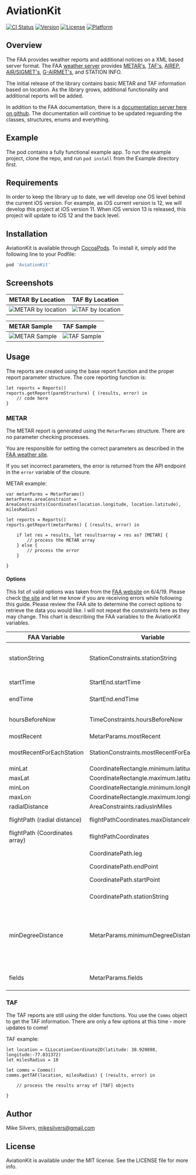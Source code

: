 # AviationKit

[![CI Status](https://img.shields.io/travis/mikesilvers/AviationKit.svg?style=flat)](https://travis-ci.org/mikesilvers/AviationKit)
[![Version](https://img.shields.io/cocoapods/v/AviationKit.svg?style=flat)](https://cocoapods.org/pods/AviationKit)
[![License](https://img.shields.io/cocoapods/l/AviationKit.svg?style=flat)](https://cocoapods.org/pods/AviationKit)
[![Platform](https://img.shields.io/cocoapods/p/AviationKit.svg?style=flat)](https://cocoapods.org/pods/AviationKit)

## Overview
The FAA provides weather reports and additional notices on a XML based server format.  The FAA [weather server](https://www.aviationweather.gov/dataserver)   provides [METAR's](https://www.aviationweather.gov/metar), [TAF's](https://aviationweather.gov/static/help/taf-decode.php), [AIREP](https://www.aviationweather.gov/airep/help), [AIR/SIGMET's](https://aviationweather.gov/sigmet/help), [G-AIRMET's](https://aviationweather.gov/gairmet/help), and STATION INFO.

The initial release of the library contains basic METAR and TAF information based on location.  As the library grows, additional functionality and additional reports will be added.

In addition to the FAA documentation, there is a [documentation server here on github](https://mikesilvers.github.io/aviationkit/).  The documentation will continue to be updated reguarding the classes, structures, enums and everything.

## Example

The pod contains a fully functional example app.  To run the example project, clone the repo, and run `pod install` from the Example directory first.

## Requirements
In order to keep the library up to date, we will develop one OS level behind the current iOS version.  For example, as iOS current version is 12, we will develop this project at iOS version 11.  When iOS version 13 is released, this project will update to iOS 12 and the back level.  

## Installation

AviationKit is available through [CocoaPods](https://cocoapods.org). To install
it, simply add the following line to your Podfile:

```ruby
pod 'AviationKit'
```

## Screenshots

| METAR By Location | TAF By Location |
| :----- | :------ |
| ![METAR by location](https://github.com/mikesilvers/AviationKit/blob/master/images/metar-location-1.png) | ![TAF by location](https://github.com/mikesilvers/AviationKit/blob/master/images/taf-location-1.png)

| METAR Sample | TAF Sample |
| :--- | :--- |
| ![METAR Sample](https://github.com/mikesilvers/AviationKit/blob/master/images/metar-sample-1.png) | ![TAF Sample](https://github.com/mikesilvers/AviationKit/blob/master/images/taf-sample-1.png)

## Usage
The reports are created using the base report function and the proper report parameter structure.  The core reporting function is:

```
let reports = Reports()
reports.getReport(parmStructure) { (results, error) in 
    // code here 
}
```
### METAR
The METAR report is generated using the `MetarParams` structure.  There are no parameter checking processes.  

You are responsible for setting the correct parameters as described in the [FAA weather site](https://www.aviationweather.gov/dataserver/example?datatype=metar).  

If you set incorrect parameters, the error is returned from the API endpoint in the `error` variable of the closure.

METAR example:

```
var metarParms = MetarParams()
metarParms.areaConstraint = AreaConstraints(Coordinates(location.longitude, location.latitude), milesRadius)

let reports = Reports()
reports.getReport(metarParms) { (results, error) in
    
    if let res = results, let resultsarray = res as? [METAR] {
    	// process the METAR array
    } else {
    	// process the error
    }
    
}           
```
#### Options
This list of valid options was taken from the [FAA website](https://www.aviationweather.gov/dataserver/example?datatype=metar) on 6/4/19.  Please check [the site](https://www.aviationweather.gov/dataserver/example?datatype=metar) and let me know if you are receiving errors while following this guide.  Please review the FAA site to determine the correct options to retrieve the data you would like.  I will not repeat the constraints here as they may change.  This chart is describing the FAA variables to the AviationKit variables.

| FAA Variable | Variable | Variable Type | Notes |
|----------|--------------|:-------------:|-------|
| stationString | StationConstraints.stationString | [String] | An array of four letter [airport station abbreviations](https://www.faa.gov/air_traffic/flight_info/aeronav/digital_products/dafd/search/advanced/) assigned by the FAA.  This allows for multiple entries in one request. |
| startTime | StartEnd.startTime | Int | start and end times in seconds since January 1, 1970 |
| endTime | StartEnd.endTime | Int | start and end times in seconds since January 1, 1970 |
| hoursBeforeNow | TimeConstraints.hoursBeforeNow | Double | Any positive floating point number.  Based on the METAR observation time |
| mostRecent | MetarParams.mostRecent | Bool | Defaults to `false`.  Optional value. |
| mostRecentForEachStation | StationConstraints.mostRecentForEachStation | enum | There are 4 values in the `MostRecentForEachStationConstraints` enum.  The default is `false`. |
| minLat | CoordinateRectangle.minimum.latitude | Double | Part of the rectangle bounds |
| maxLat | CoordinateRectangle.maximum.latitude | Double | Part of the rectangle bounds |
| minLon | CoordinateRectangle.minimum.longitude | Double | Part of the rectangle bounds |
| maxLon | CoordinateRectangle.maximum.longitude | Double | Part of the rectangle bounds |
| radialDistance | AreaConstraints.radiusInMiles | Int | Radius in statute miles |
| flightPath (radial distance) | flightPathCoordinates.maxDistanceInMiles | Double | The number of statute miles from the path |
| flightPath (Coordinates array) | flightPathCoordinates | [CoordinatePath] | See the CoordinatePath fir definition. |
|  | CoordinatePath.leg | Int | The leg for this coordinate path - default 1 |
|  | CoordinatePath.endPoint | Coordinates | The end point for this path (optional) |
|  | CoordinatePath.startPoint | Coordinates | The starting point for this path (optional) |
|  | CoordinatePath.stationString | String | An airport station rather than coordnates for this path |
| minDegreeDistance | MetarParams.minimumDegreeDistance | Double | 0 < any value <90.  The degree distance is the distance (based on longitude and latitude) between stations. The larger the value of minDegreeDistance, the less dense the results.  Duplicate stations are filtered and the most recent of duplicate stations is reported. |
| fields | MetarParams.fields | [String] | The fields you would like to return after processing.  Refer to [FAA docs](https://www.aviationweather.gov/dataserver/fields?datatype=metar) for the fields available.  |

### TAF
The TAF reports are still using the older functions.  You use the `Comms` object to get the TAF information.  There are only a few options at this time - more updates to come!

TAF example: 

```
let location = CLLocationCoordinate2D(latitude: 38.920898, longitude:-77.031372)
let milesRadius = 10

let comms = Comms()
comms.getTAF(location, milesRadius) { (results, error) in

	// process the results array of [TAF] objects
	
}
```

## Author

Mike Silvers, mikesilvers@gmail.com

## License

AviationKit is available under the MIT license. See the LICENSE file for more info.

